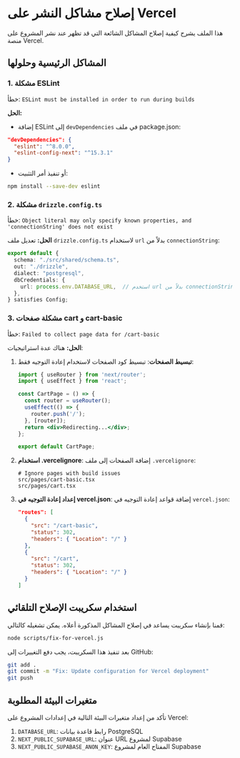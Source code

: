 # إصلاح مشاكل النشر على Vercel

هذا الملف يشرح كيفية إصلاح المشاكل الشائعة التي قد تظهر عند نشر المشروع على منصة Vercel.

## المشاكل الرئيسية وحلولها

### 1. مشكلة ESLint

خطأ: `ESLint must be installed in order to run during builds`

**الحل:**
- إضافة ESLint إلى `devDependencies` في ملف package.json:
```json
"devDependencies": {
  "eslint": "^8.0.0",
  "eslint-config-next": "^15.3.1"
}
```

- أو تنفيذ أمر التثبيت:
```bash
npm install --save-dev eslint
```

### 2. مشكلة `drizzle.config.ts`

خطأ: `Object literal may only specify known properties, and 'connectionString' does not exist`

**الحل:**
تعديل ملف `drizzle.config.ts` لاستخدام `url` بدلاً من `connectionString`:

```typescript
export default {
  schema: "./src/shared/schema.ts",
  out: "./drizzle",
  dialect: "postgresql",
  dbCredentials: {
    url: process.env.DATABASE_URL,  // استخدم url بدلاً من connectionString
  },
} satisfies Config;
```

### 3. مشكلة صفحات cart و cart-basic

خطأ: `Failed to collect page data for /cart-basic`

**الحل:**
هناك عدة استراتيجيات:

1. **تبسيط الصفحات**:
   تبسيط كود الصفحات لاستخدام إعادة التوجيه فقط:
   ```jsx
   import { useRouter } from 'next/router';
   import { useEffect } from 'react';

   const CartPage = () => {
     const router = useRouter();
     useEffect(() => {
       router.push('/');
     }, [router]);
     return <div>Redirecting...</div>;
   };

   export default CartPage;
   ```

2. **استخدام .vercelignore**:
   إضافة الصفحات إلى ملف `.vercelignore`:
   ```
   # Ignore pages with build issues
   src/pages/cart-basic.tsx
   src/pages/cart.tsx
   ```

3. **إعداد إعادة التوجيه في vercel.json**:
   إضافة قواعد إعادة التوجيه في `vercel.json`:
   ```json
   "routes": [
     {
       "src": "/cart-basic",
       "status": 302,
       "headers": { "Location": "/" }
     },
     {
       "src": "/cart",
       "status": 302,
       "headers": { "Location": "/" }
     }
   ]
   ```

## استخدام سكريبت الإصلاح التلقائي

قمنا بإنشاء سكريبت يساعد في إصلاح المشاكل المذكورة أعلاه. يمكن تشغيله كالتالي:

```bash
node scripts/fix-for-vercel.js
```

بعد تنفيذ هذا السكريبت، يجب دفع التغييرات إلى GitHub:

```bash
git add .
git commit -m "Fix: Update configuration for Vercel deployment"
git push
```

## متغيرات البيئة المطلوبة

تأكد من إعداد متغيرات البيئة التالية في إعدادات المشروع على Vercel:

1. `DATABASE_URL`: رابط قاعدة بيانات PostgreSQL
2. `NEXT_PUBLIC_SUPABASE_URL`: عنوان URL لمشروع Supabase
3. `NEXT_PUBLIC_SUPABASE_ANON_KEY`: المفتاح العام لمشروع Supabase